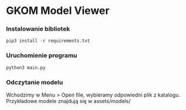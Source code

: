 # GKOM Model Viewer

### Instalowanie bibliotek
`pip3 install -r requirements.txt`

### Uruchomienie programu
`python3 main.py`

### Odczytanie modelu
Wchodzimy w Menu > Open file, wybieramy odpowiedni plik z katalogu. Przykładowe modele znajdują się w assets/models/
